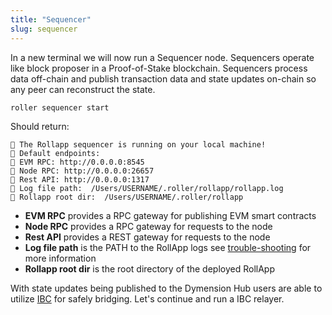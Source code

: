 ```yaml
---
title: "Sequencer"
slug: sequencer
---
```


In a new terminal we will now run a Sequencer node. Sequencers operate like block proposer in a Proof-of-Stake blockchain. Sequencers process data off-chain and publish transaction data and state updates on-chain so any peer can reconstruct the state.

```
roller sequencer start
```

Should return:

```
💈 The Rollapp sequencer is running on your local machine!
💈 Default endpoints:
💈 EVM RPC: http://0.0.0.0:8545
💈 Node RPC: http://0.0.0.0:26657
💈 Rest API: http://0.0.0.0:1317
💈 Log file path:  /Users/USERNAME/.roller/rollapp/rollapp.log
💈 Rollapp root dir:  /Users/USERNAME/.roller/rollapp
```

-   **EVM RPC** provides a RPC gateway for publishing EVM smart contracts
-   **Node RPC** provides a RPC gateway for requests to the node
-   **Rest API** provides a REST gateway for requests to the node
-   **Log file path** is the PATH to the RollApp logs see [trouble-shooting](./troubleshooting) for more information
-   **Rollapp root dir** is the root directory of the deployed RollApp

With state updates being published to the Dymension Hub users are able to utilize [IBC](https://tutorials.cosmos.network/academy/3-ibc/1-what-is-ibc.html) for safely bridging. Let's continue and run a IBC relayer.
